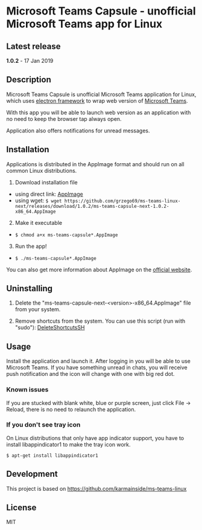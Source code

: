 # Microsoft Teams Capsule - unofficial Microsoft Teams app for Linux

## Latest release
**1.0.2** - 17 Jan 2019

## Description
Microsoft Teams Capsule is unofficial Microsoft Teams application for Linux, which uses [electron framework](http://electron.atom.io/) to wrap web version of [Microsoft Teams](https://teams.microsoft.com/).

With this app you will be able to launch web version as an application with no need to keep the browser tap always open.

Application also offers notifications for unread messages.

## Installation
Applications is distributed in the AppImage format and should run on all common Linux distributions.

1. Download installation file
  * using direct link: [AppImage](https://github.com/grzego69/ms-teams-linux-next/releases/download/1.0.2/ms-teams-capsule-next-1.0.2-x86_64.AppImage)
  * using wget: `$ wget https://github.com/grzego69/ms-teams-linux-next/releases/download/1.0.2/ms-teams-capsule-next-1.0.2-x86_64.AppImage`

2. Make it executable
  * `$ chmod a+x ms-teams-capsule*.AppImage`

3. Run the app!
  * `$ ./ms-teams-capsule*.AppImage`

You can also get more information about AppImage on the [official website](http://appimage.org/).

## Uninstalling

1. Delete the "ms-teams-capsule-next-\<version>\-x86_64.AppImage" file from your system.

2. Remove shortcuts from the system. You can use this script (run with "sudo"): [DeleteShortcutsSH](https://github.com/grzego69/ms-teams-linux-next/releases/download/1.0.1/delete_app_shortcuts_run_with_sudo.sh)

## Usage
Install the application and launch it. After logging in you will be able to use Microsoft Teams.
If you have something unread in chats, you will receive push notification and the icon will change with one with big red dot.

### Known issues
If you are stucked with blank white, blue or purple screen, just click File -> Reload, there is no need to relaunch the application.

### If you don't see tray icon
On Linux distributions that only have app indicator support, you have to install libappindicator1 to make the tray icon work.

`$ apt-get install libappindicator1`

## Development
This project is based on https://github.com/karmainside/ms-teams-linux

## License
MIT
